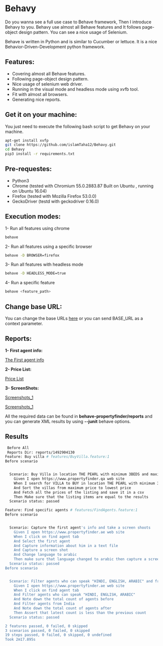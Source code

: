 # Behavy
Do you wanna see a full use case to Behave framework, Then I introduce Behavy to you. Behavy use almost all Behave features and It follows page-object design pattern. You can see a nice usage of Selenium.

Behave is written in Python and is similar to Cucumber or lettuce. It is a nice Behavior-Driven-Development python framework. 

## Features:
- Covering almost all Behave features.
- Following page-object design pattern.
- Nice usage of selenium web driver.
- Running in the visual mode and headless mode using xvfb tool.
- Fit with almost all browsers.
- Generating nice reports.


## Get it on your machine:
You just need to execute the following bash script to get Behavy on your machine.
```bash
apt-get install xvfp
git clone https://github.com/islamTaha12/Behavy.git
cd Behavy
pip3 install -r requirements.txt
```

## Pre-requestes:
- Python3
- Chrome (tested with Chromium 55.0.2883.87 Built on Ubuntu , running on Ubuntu 16.04)
- Firefox (tested with Mozilla Firefox 53.0.0)
- GeckoDriver (testd with geckodriver 0.16.0)


## Execution modes:
1- Run all features using chrome
```bash
behave
```

2- Run all features using a specific browser
```bash
behave -D BROWSER=firefox
```

3- Run all features with headless mode
```bash
behave -D HEADLESS_MODE=true
```

4- Run a specific feature
```bash
behave <feature_path>
```

## Change base URL:

You can change the base URLs [here](https://github.com/islamTaha12/behave-propertyfinder/blob/master/features/environment.py#L7) or you can send BASE_URL as a context parameter.

## Reports:

**1- First agent info:**

[The First agent info](https://github.com/islamTaha12/behave-propertyfinder/blob/master/reports/1492904453/Marina%20Berdnikova)

**2- Price List:**

[Price List ](https://github.com/islamTaha12/behave-propertyfinder/blob/master/reports/1492904453/priceList.csv)

**3- ScreenShots:**

[Screenshots_1](https://github.com/islamTaha12/behave-propertyfinder/blob/master/reports/1492904453/7f48ea1f.png)

[Screenshots_1](https://github.com/islamTaha12/behave-propertyfinder/blob/master/reports/1492904453/d1093ef1.png)


All the required data can be found in **behave-propertyfinder/reports** and you can generate XML results by using **--junit** behave options.


## Results
```bash
 Before All
 Reports Dir: reports/1492904130
Feature: Buy villa # features/BuyVilla.feature:1
Before scenario


  Scenario: Buy Villa in location THE PEARL with minimum 3BEDS and maximum 7BEDS              # features/BuyVilla.feature:3
    Given I open https://www.propertyfinder.qa web site                                       # features/steps/steps.py:7 13.724s
    When I search for VILLA to BUY in location THE PEARL with minimum 3BEDS and maximum 7BEDS # features/steps/steps.py:12 28.496s
    And Sort the villas from maximum price to lowest price                                    # features/steps/steps.py:20 5.485s
    And Fetch all the prices of the listing and save it in a csv                              # features/steps/steps.py:24 1.382s
    Then Make sure that the listing items are equal to the results                            # features/steps/steps.py:30 0.000s
  Scenario status: passed

Feature: Find specific agents # features/FindAgents.feature:1
Before scenario


  Scenario: Capture the first agent's info and take a screen shoots            # features/FindAgents.feature:3
    Given I open https://www.propertyfinder.ae web site                        # features/steps/steps.py:34 17.001s
    When I click on find agent tab                                             # features/steps/steps.py:39 10.819s
    And Select the first agent                                                 # features/steps/steps.py:43 12.147s
    And Capture information about him in a text file                           # features/steps/steps.py:47 1.504s
    And Capture a screen shot                                                  # features/steps/steps.py:53 0.210s
    And Change language to arabic                                              # features/steps/steps.py:57 5.462s
    Then make sure that language changed to arabic then capture a screen shoot # features/steps/steps.py:61 0.158s
  Scenario status: passed
Before scenario


  Scenario: Filter agents who can speak "HINDI, ENGLISH, ARABIC" and from India  # features/FindAgents.feature:12
    Given I open https://www.propertyfinder.ae web site                          # features/steps/steps.py:34 16.884s
    When I click on find agent tab                                               # features/steps/steps.py:39 9.961s
    And Filter agents who can speak "HINDI, ENGLISH, ARABIC"                     # features/steps/steps.py:67 7.402s
    And Note down the total count of agents before                               # features/steps/steps.py:72 0.040s
    And Filter agents from India                                                 # features/steps/steps.py:77 7.182s
    And Note down the total count of agents after                                # features/steps/steps.py:81 0.040s
    Then Assert that latest count is less than the previous count                # features/steps/steps.py:85 0.000s
  Scenario status: passed

2 features passed, 0 failed, 0 skipped
3 scenarios passed, 0 failed, 0 skipped
19 steps passed, 0 failed, 0 skipped, 0 undefined
Took 2m17.895s

```
